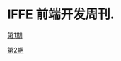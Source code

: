 # IFFE 前端开发周刊.  

[第1期](https://github.com/iffe-team/weekly/blob/master/2016_1.md)

[第2期](https://github.com/iffe-team/weekly/blob/master/2016_2.md)
